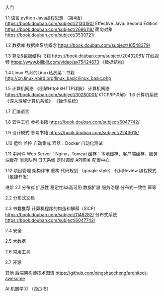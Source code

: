 入门
 
1.1 语言
python
Java编程思想 （第4版）https://book.douban.com/subject/2130190/
Effective Java: Second Edition https://book.douban.com/subject/2696119/
面向对象 https://book.douban.com/subject/3530721/
 
1.2 数据库
数据库系统概念 https://book.douban.com/subject/10548379/
 
1.3 算法&数据结构
书籍 https://book.douban.com/subject/20432061/
在线视频 https://www.bilibili.com/video/av75424673
《数据结构》
 
 
1.4 Linux
鸟哥的Linux私房菜：书籍 http://cn.linux.vbird.org/linux_basic/linux_basic.php
 
1.5 计算机网络
《图解Http》
《HTTP详解》
计算机网络 https://book.douban.com/subject/30280001/
《TCP/IP详解》
1.6 计算机系统
《深入理解计算机系统》
《操作系统》
 
1.7 汇编语言
 
1.8 软件工程
参考书籍 https://book.douban.com/subject/6047742/
 
1.9 设计模式
参考书籍 https://book.douban.com/subject/2243615/
 
1.10 运维
监控
自动集成
容器：Docker
自动化测试
 
1.11 中间件
Web Server：Nginx，Tomcat
缓存：本地缓存、客户端缓存、服务端缓存
消息队列
日志系统
定时调度
API网关
配置中心
 
1.12 项目管理
架构评审
重构
代码规划 （google style）
代码Review
编程模式（敏捷开发）
 
进阶
2.1 分布式
扩展性
稳定性&&高可用
数据扩展
服务治理
分布式一致性
幂等
 
2.2 分布式文档
 
2.3 书籍推荐
计算机程序的构造和解释（SICP） https://book.douban.com/subject/1148282/
分布式系统 https://book.douban.com/subject/6047742/
 
2.4 安全
 
2.5 大数据
 
2.6 常用工具
 
2.7 开源
 
 
 
其他
 后端架构师技术图谱 https://github.com/xingshaocheng/architect-awesome
 
AI
机器学习 （西瓜书）
 
